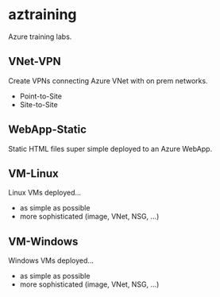 # aztraining

Azure training labs.

## VNet-VPN

Create VPNs connecting Azure VNet with on prem networks.

* Point-to-Site
* Site-to-Site

## WebApp-Static

Static HTML files super simple deployed to an Azure WebApp.

## VM-Linux

Linux VMs deployed...

* as simple as possible
* more sophisticated (image, VNet, NSG, ...)

## VM-Windows

Windows VMs deployed...

* as simple as possible
* more sophisticated (image, VNet, NSG, ...)
